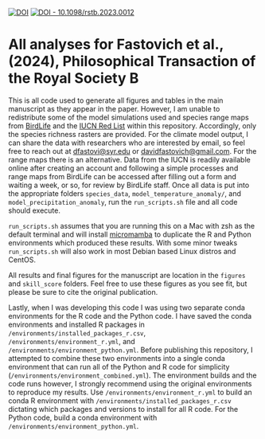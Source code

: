 [![DOI](https://zenodo.org/badge/635942533.svg)](https://zenodo.org/badge/latestdoi/635942533) [![DOI - 10.1098/rstb.2023.0012](https://img.shields.io/badge/DOI-10.1098%2Frstb.2023.0012-2ea44f)](https://dx.doi.org/10.1098/rstb.2023.0012)

# All analyses for Fastovich et al., (2024), Philosophical Transaction of the Royal Society B

This is all code used to generate all figures and tables in the main manuscript as they appear in the paper. However, I am unable to redistribute some of the model simulations used and species range maps from [BirdLife](http://datazone.birdlife.org/species/requestdis) and the [IUCN Red List](https://www.iucnredlist.org/resources/spatial-data-download) within this repository. Accordingly, only the species richness rasters are provided. For the climate model output, I can share the data with researchers who are interested by email, so feel free to reach out at dfastovi@syr.edu or davidfastovich@gmail.com. For the range maps there is an alternative. Data from the IUCN is readily available online after creating an account and following a simple processes and range maps from BirdLife can be accessed after filling out a form and waiting a week, or so, for review by BirdLife staff. Once all data is put into the appropriate folders `species_data`, `model_temperature_anomaly/`, and `model_precipitation_anomaly`, run the `run_scripts.sh` file and all code should execute.

`run_scripts.sh` assumes that you are running this on a Mac with zsh as the default terminal and will install [micromamba](https://mamba.readthedocs.io/en/latest/user_guide/micromamba.html) to duplicate the R and Python environments which produced these results. With some minor tweaks `run_scripts.sh` will also work in most Debian based Linux distros and CentOS.

All results and final figures for the manuscript are location in the `figures` and `skill_score` folders. Feel free to use these figures as you see fit, but please be sure to cite the original publication.

Lastly, when I was developing this code I was using two separate conda environments for the R code and the Python code. I have saved the conda environments and installed R packages in `/environments/installed_packages_r.csv`, `/environments/environment_r.yml`, and `/environments/environment_python.yml`. Before publishing this repository, I attempted to combine these two environments into a single conda environment that can run all of the Python and R code for simplicity (`/environments/environment_combined.yml`). The environment builds and the code runs however, I strongly recommend using the original environments to reproduce my results. Use `/environments/environment_r.yml` to build an conda R environment with `/environments/installed_packages_r.csv` dictating which packages and versions to install for all R code. For the Python code, build a conda environment with `/environments/environment_python.yml`.
